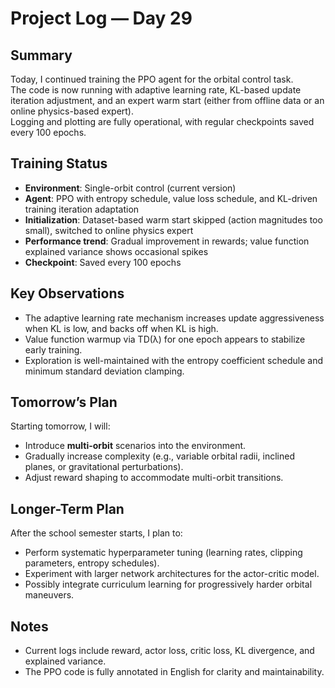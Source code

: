 # Project Log — Day 29

## Summary
Today, I continued training the PPO agent for the orbital control task.  
The code is now running with adaptive learning rate, KL-based update iteration adjustment, and an expert warm start (either from offline data or an online physics-based expert).  
Logging and plotting are fully operational, with regular checkpoints saved every 100 epochs.

## Training Status
- **Environment**: Single-orbit control (current version)
- **Agent**: PPO with entropy schedule, value loss schedule, and KL-driven training iteration adaptation
- **Initialization**: Dataset-based warm start skipped (action magnitudes too small), switched to online physics expert
- **Performance trend**: Gradual improvement in rewards; value function explained variance shows occasional spikes
- **Checkpoint**: Saved every 100 epochs

## Key Observations
- The adaptive learning rate mechanism increases update aggressiveness when KL is low, and backs off when KL is high.
- Value function warmup via TD(λ) for one epoch appears to stabilize early training.
- Exploration is well-maintained with the entropy coefficient schedule and minimum standard deviation clamping.

## Tomorrow’s Plan
Starting tomorrow, I will:
- Introduce **multi-orbit** scenarios into the environment.
- Gradually increase complexity (e.g., variable orbital radii, inclined planes, or gravitational perturbations).
- Adjust reward shaping to accommodate multi-orbit transitions.

## Longer-Term Plan
After the school semester starts, I plan to:
- Perform systematic hyperparameter tuning (learning rates, clipping parameters, entropy schedules).
- Experiment with larger network architectures for the actor-critic model.
- Possibly integrate curriculum learning for progressively harder orbital maneuvers.

## Notes
- Current logs include reward, actor loss, critic loss, KL divergence, and explained variance.
- The PPO code is fully annotated in English for clarity and maintainability.
